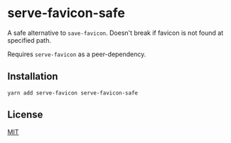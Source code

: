 # serve-favicon-safe

A safe alternative to `save-favicon`. Doesn't break if favicon is not found at specified path.

Requires `serve-favicon` as a peer-dependency.

## Installation

```
yarn add serve-favicon serve-favicon-safe
```

## License

[MIT](http://opensource.org/licenses/MIT)